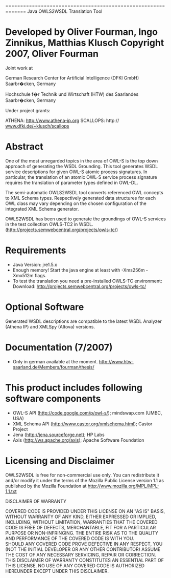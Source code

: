 =============================================================
Java OWLS2WSDL Translation Tool

Developed by Oliver Fourman, Ingo Zinnikus, Matthias Klusch
Copyright 2007, Oliver Fourman
=============================================================

Joint work at 

  German Research Center for Artificial Intelligence (DFKI GmbH)
  Saarbr�cken, Germany

  Hochschule f�r Technik und Wirtschaft (HTW) des Saarlandes
  Saarbr�cken, Germany


Under project grants:

  ATHENA: http://www.athena-ip.org
  SCALLOPS: http:// www.dfki.de/~klusch/scallops


Abstract
=============================================================

One of the most unregarded topics in the area of OWL-S is the top down
approach of generating the WSDL Grounding. This tool generates WSDL
service descriptions for given OWL-S atomic process signatures.
In particular, the translation of an atomic OWL-S service process signature
requires the translation of parameter types defined in OWL-DL.

The semi-automatic OWLS2WSDL tool converts referenced OWL concepts to
XML Schema types. Respectively generated data structures for each
OWL class may vary depending on the chosen configuration of the
integrated XML Schema generator. 

OWLS2WSDL has been used to generate the groundings of OWL-S
services in the test collection OWLS-TC2 in WSDL.
(http://projects.semwebcentral.org/projects/owls-tc/)


Requirements
=============================================================
* Java Version: jre1.5.x
* Enough memory! Start the java engine at least with -Xms256m -Xmx512m flags.
* To test the translation you need a pre-installed OWLS-TC environment:
  Download: http://projects.semwebcentral.org/projects/owls-tc/


Optional Software
=============================================================
Generated WSDL descriptions are compatible to the latest
WSDL Analyzer (Athena IP) and XMLSpy (Altova) versions.


Documentation (7/2007)
=============================================================
* Only in german available at the moment.
  http://www.htw-saarland.de/Members/fourman/thesis/


This product includes following software components
=============================================================
* OWL-S API (http://code.google.com/p/owl-s/); mindswap.com (UMBC, USA)
* XML Schema API (http://www.castor.org/xmlschema.html); Castor Project
* Jena (http://jena.sourceforge.net); HP Labs
* Axis (http://ws.apache.org/axis); Apache Software Foundation


Licensing and Disclaimer
=============================================================

  OWLS2WSDL is free for non-commercial use only.
  You can redistribute it and/or modify it under the terms 
  of the Mozilla Public License version 1.1 as 
  published by the Mozilla Foundation at 
  http://www.mozilla.org/MPL/MPL-1.1.txt

  DISCLAIMER OF WARRANTY

  COVERED CODE IS PROVIDED UNDER THIS LICENSE ON AN "AS IS" BASIS,
  WITHOUT WARRANTY OF ANY KIND, EITHER EXPRESSED OR IMPLIED,  
  INCLUDING, WITHOUT LIMITATION, WARRANTIES THAT THE COVERED
  CODE IS FREE OF DEFECTS, MERCHANTABLE, FIT FOR A PARTICULAR
  PURPOSE OR NON-INFRINGING. THE ENTIRE RISK AS TO THE QUALITY
  AND PERFORMANCE OF THE COVERED CODE IS WITH YOU.  
  SHOULD ANY COVERED CODE PROVE DEFECTIVE IN ANY RESPECT, YOU
  (NOT THE INITIAL DEVELOPER OR ANY OTHER CONTRIBUTOR) ASSUME  
  THE COST OF ANY NECESSARY SERVICING, REPAIR OR CORRECTION.  
  THIS DISCLAIMER OF WARRANTY CONSTITUTES AN ESSENTIAL PART
  OF THIS LICENSE. NO USE OF ANY COVERED CODE IS AUTHORIZED
  HEREUNDER EXCEPT UNDER THIS DISCLAIMER.

